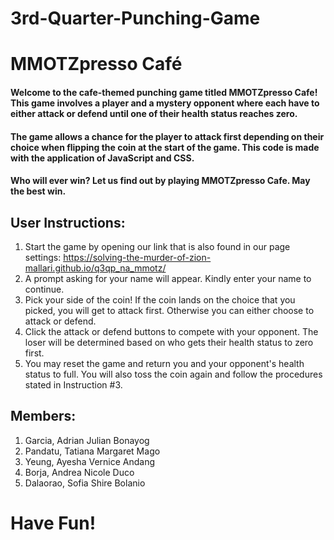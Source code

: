 # 3rd-Quarter-Punching-Game 
# MMOTZpresso Café

#### Welcome to the cafe-themed punching game titled MMOTZpresso Cafe! This game involves a player and a mystery opponent where each have to either attack or defend until one of their health status reaches zero. 
#### The game allows a chance for the player to attack first depending on their choice when flipping the coin at the start of the game. This code is made with the application of JavaScript and CSS.
#### Who will ever win? Let us find out by playing MMOTZpresso Cafe. May the best win.

## User Instructions:
1. Start the game by opening our link that is also found in our page settings: https://solving-the-murder-of-zion-mallari.github.io/q3qp_na_mmotz/
2. A prompt asking for your name will appear. Kindly enter your name to continue.
3. Pick your side of the coin! If the coin lands on the choice that you picked, you will get to attack first. Otherwise you can
   either choose to attack or defend.
4. Click the attack or defend buttons to compete with your opponent. The loser will be determined based on who gets their health status to zero first.
5. You may reset the game and return you and your opponent's health status to full. You will also toss the coin again and follow the procedures
   stated in Instruction #3.
## Members:
1. Garcia, Adrian Julian Bonayog
2. Pandatu, Tatiana Margaret Mago
3. Yeung, Ayesha Vernice Andang
4. Borja, Andrea Nicole Duco
5. Dalaorao, Sofia Shire Bolanio
   
# Have Fun!
